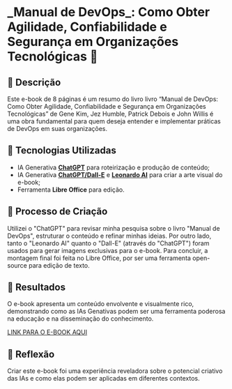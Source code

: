 # \_Manual de DevOps\_: Como Obter Agilidade, Confiabilidade e Segurança em Organizações Tecnológicas 🌌

## 📒 Descrição
Este e-book de 8 páginas é um resumo do livro livro “Manual de DevOps: Como Obter Agilidade, Confiabilidade e Segurança em Organizações Tecnológicas” de Gene Kim, Jez Humble, Patrick Debois e John Willis é uma obra fundamental para quem deseja entender e implementar práticas de DevOps em suas organizações. 

## 🤖 Tecnologias Utilizadas
- IA Generativa **[ChatGPT](https://chat.openai.com)** para roteirização e produção de conteúdo;
- IA Generativa **[ChatGPT/Dall-E](https://chat.openai.com)** e **[Leonardo AI](https://leonardo.ai)** para criar a arte visual do e-book;
- Ferramenta **Libre Office** para edição.

## 🧐 Processo de Criação
Utilizei o "ChatGPT" para revisar minha pesquisa sobre o livro "Manual de DevOps", estruturar o conteúdo e refinar minhas ideias. Por outro lado, tanto o "Leonardo AI" quanto o "Dall-E" (através do "ChatGPT") foram usados para gerar imagens exclusivas para o e-book. Para concluir, a montagem final foi feita no Libre Office, por ser uma ferramenta open-source para edição de texto.

## 🚀 Resultados
O e-book apresenta um conteúdo envolvente e visualmente rico, demonstrando como as IAs Genativas podem ser uma ferramenta poderosa na educação e na disseminação do conhecimento.

[LINK PARA O E-BOOK AQUI](https://drive.google.com/file/d/1_IJQhw8GKoKy4C1gkkBni_sKILFmTvzo/view?usp=sharing)

## 💭 Reflexão
Criar este e-book foi uma experiência reveladora sobre o potencial criativo das IAs e como elas podem ser aplicadas em diferentes contextos.
